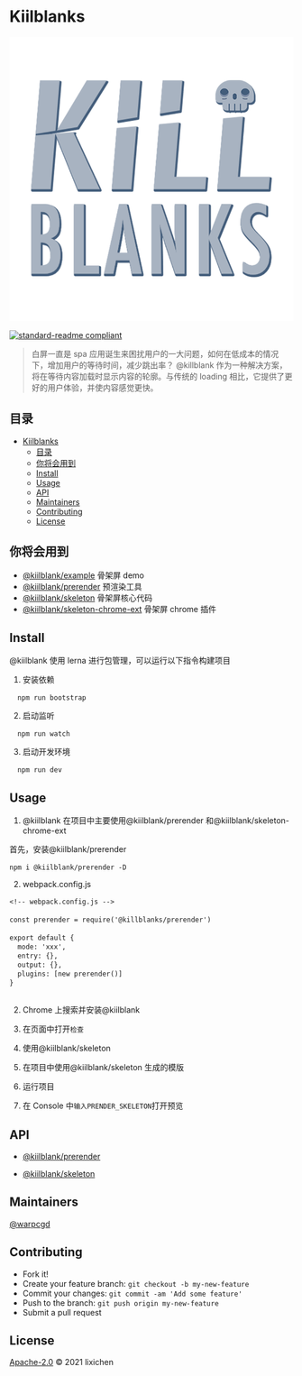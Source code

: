 # Kiilblanks

![logo](./assets/killblanks-logo.png)

[![standard-readme compliant](https://img.shields.io/badge/standard--readme-OK-green.svg?style=flat-square)](https://github.com/RichardLitt/standard-readme)

> 白屏一直是 spa 应用诞生来困扰用户的一大问题，如何在低成本的情况下，增加用户的等待时间，减少跳出率？ @killblank 作为一种解决方案，将在等待内容加载时显示内容的轮廓。与传统的 loading 相比，它提供了更好的用户体验，并使内容感觉更快。

## 目录

- [Kiilblanks](#kiilblanks)
  - [目录](#目录)
  - [你将会用到](#你将会用到)
  - [Install](#install)
  - [Usage](#usage)
  - [API](#api)
  - [Maintainers](#maintainers)
  - [Contributing](#contributing)
  - [License](#license)

## 你将会用到

- [@kiilblank/example]('./packages/example') 骨架屏 demo
- [@kiilblank/prerender]('./packages/prerender') 预渲染工具
- [@kiilblank/skeleton]('./packages/skeleton') 骨架屏核心代码
- [@kiilblank/skeleton-chrome-ext]('./packages/skeleton-chrome-ext') 骨架屏 chrome 插件

## Install

@kiilblank 使用 lerna 进行包管理，可以运行以下指令构建项目

1. 安装依赖

```
  npm run bootstrap
```

2. 启动监听

```
  npm run watch
```

3. 启动开发环境

```
  npm run dev
```

## Usage

1. @kiilblank 在项目中主要使用@kiilblank/prerender 和@kiilblank/skeleton-chrome-ext

首先，安装@kiilblank/prerender

```
npm i @kiilblank/prerender -D
```

2. webpack.config.js

```
<!-- webpack.config.js -->

const prerender = require('@killblanks/prerender')

export default {
  mode: 'xxx',
  entry: {},
  output: {},
  plugins: [new prerender()]
}


```

2. Chrome 上搜索并安装@kiilblank

3. 在页面中打开`检查`

4. 使用@kiilblank/skeleton

5. 在项目中使用@kiilblank/skeleton 生成的模版

6. 运行项目

7. 在 Console 中`输入PRENDER_SKELETON`打开预览

## API

- [@kiilblank/prerender]('./packages/prerender')

- [@kiilblank/skeleton]('./packages/skeleton')

## Maintainers

[@warpcgd](https://github.com/warpcgd)

## Contributing

- Fork it!
- Create your feature branch: `git checkout -b my-new-feature`
- Commit your changes: `git commit -am 'Add some feature'`
- Push to the branch: `git push origin my-new-feature`
- Submit a pull request

## License

[Apache-2.0]('./LICENSE') © 2021 lixichen
